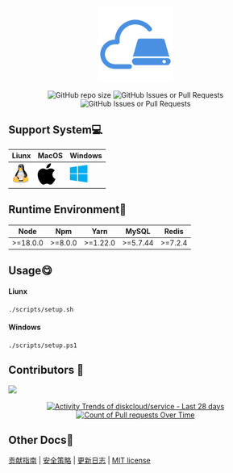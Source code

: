 <p align="center">
  <a href="https://github.com/diskcloud/service">
    <img width="150" src="./public/logo.png">
  </a>
</p>

<p align="center">
<img alt="GitHub repo size" src="https://img.shields.io/github/repo-size/diskcloud/service">
<img alt="GitHub Issues or Pull Requests" src="https://img.shields.io/github/issues-pr/diskcloud/service">
<img alt="GitHub Issues or Pull Requests" src="https://img.shields.io/github/issues/diskcloud/service">
</p>


## Support System💻

| Liunx                                                        | MacOS                                                        | Windows                                                      |
| ------------------------------------------------------------ | ------------------------------------------------------------ | ------------------------------------------------------------ |
| <img alt="Liunx" width="35" src="./public/support-system/linux.svg"> | <img alt="MacOs" width="35" src="./public/support-system/macos.svg"> | <img alt="Windows" width="35" src="./public/support-system/windows.svg"> |



## Runtime Environment📍

| Node     | Npm     | Yarn     | MySQL    | Redis   |
| -------- | ------- | -------- | -------- | ------- |
| >=18.0.0 | >=8.0.0 | >=1.22.0 | >=5.7.44 | >=7.2.4 |



## Usage😋

#### Liunx

```shell
./scripts/setup.sh
```

#### Windows

```shell
./scripts/setup.ps1
```




## Contributors 💪

<a href="https://github.com/diskcloud/service/graphs/contributors"><img src="https://opencollective.com/diskcloud/contributors.svg" /></a>

<p>
  <a href="https://next.ossinsight.io/widgets/official/compose-activity-trends?repo_id=820362952" target="_blank" style="display: block" align="center">
    <picture>
      <source width="49.5% media="(prefers-color-scheme: dark)" srcset="https://next.ossinsight.io/widgets/official/compose-activity-trends/thumbnail.png?repo_id=820362952&image_size=auto&color_scheme=dark" height="200px">
      <img alt="Activity Trends of diskcloud/service - Last 28 days" src="https://next.ossinsight.io/widgets/official/compose-activity-trends/thumbnail.png?repo_id=820362952&image_size=auto&color_scheme=light" height="auto">
    </picture>
  </a>
  <a href="https://next.ossinsight.io/widgets/official/analyze-org-activity-efficiency?owner_id=11855343&period=past_28_days&activity=pull-requests" target="_blank" style="display: block" align="center">
    <picture>
      <source width="49.5%" media="(prefers-color-scheme: dark)" srcset="https://next.ossinsight.io/widgets/official/analyze-org-activity-efficiency/thumbnail.png?owner_id=11855343&period=past_28_days&activity=pull-requests&image_size=3x9&color_scheme=dark" height="200px">
      <img alt="Count of Pull requests Over Time" src="https://next.ossinsight.io/widgets/official/analyze-org-activity-efficiency/thumbnail.png?owner_id=11855343&period=past_28_days&activity=pull-requests&image_size=3x9&color_scheme=light" height="auto">
    </picture>
  </a>
</p>

## Other Docs📖

[贡献指南](./CONTRIBUTING.md) | [安全策略](./SECURITY.md) | [更新日志](./CHANGELOG.md) | [MIT license](./LICENSE)

